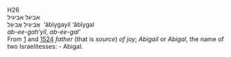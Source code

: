 H26  
אביגל אביגיל  
אֲבִיגַּיִל אֲבִיגַּל ‎ ‘ăbı̂ygayil ‘ăbı̂ygal  
*ab-ee-gah‘yil,* *ab-ee-gal‘*  
From [1](h0001) and [1524](h1524) *father* (that is *source*) *of*
*joy*; *Abigail* or *Abigal*, the name of two Israelitesses: - Abigal.  
